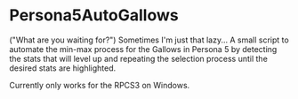 # Persona5AutoGallows

("What are you waiting for?")
Sometimes I'm just that lazy...
A small script to automate the min-max process for the Gallows in Persona 5 by detecting the stats that will level up and repeating the selection process until the desired stats are highlighted.

Currently only works for the RPCS3 on Windows.
